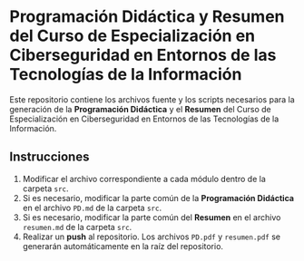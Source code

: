 # Programación Didáctica y Resumen del Curso de Especialización en Ciberseguridad en Entornos de las Tecnologías de la Información

Este repositorio contiene los archivos fuente y los scripts necesarios para la generación de la **Programación Didáctica** y el **Resumen** del Curso de Especialización en Ciberseguridad en Entornos de las Tecnologías de la Información.

## Instrucciones

1. Modificar el archivo correspondiente a cada módulo dentro de la carpeta `src`.
2. Si es necesario, modificar la parte común de la **Programación Didáctica** en el archivo `PD.md` de la carpeta `src`.
3. Si es necesario, modificar la parte común del **Resumen** en el archivo `resumen.md` de la carpeta `src`.
4. Realizar un **push** al repositorio. Los archivos `PD.pdf` y `resumen.pdf` se generarán automáticamente en la raíz del repositorio.

